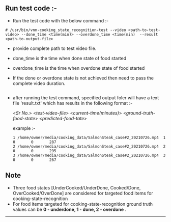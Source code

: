 ## Run test code :-
  - Run the test code with the below command :-
  ```
  # /usr/bin/vnn-cooking_state_recognition-test --video <path-to-test-video> --done_time <time(min)> --overdone_time <time(min)  --result <path-to-output-file>
  ```
   - provide complete path to test video file. 
   - done_time is the time when done state of food started
   - overdone_time is the time when overdone state of food started
   - If the done or overdone state is not achieved then need to pass the complete video duration.
   
       ```
   - after running the test command, specified output foler will have a text file 'result.txt' which has results in the following format :-
      
      <*Sr No.*> <*test-video-file*> <*current-time(minutes)*> <*ground-truth-food-state*> <*predicted-food-tate*> <inference-time>
       
       example :-
       ```
       1 /home/owner/media/cooking_data/SalmonSteak_case#2_20210726.mp4  1       0       0       287
       2 /home/owner/media/cooking_data/SalmonSteak_case#2_20210726.mp4  2       0       0       295
       3 /home/owner/media/cooking_data/SalmonSteak_case#2_20210726.mp4  3       0       0       267
       ```
  
## Note
  - Three food states [UnderCooked/UnderDone, Cooked/Done, OverCooked/OverDone] are considered for targeted food items for cooking-state-recognition 
  - For food items targeted for cooking-state-recognition ground truth values can be **0 - underdone, 1 - done, 2 - overdone** . 
  
---
